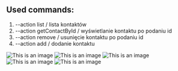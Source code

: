 ## Used commands:

1. --action list / lista kontaktów
2. --action getContactById / wyświetlanie kontaktu po podaniu id
3. --action remove / usunięcie kontaktu po podaniu id
4. --action add / dodanie kontaktu

![This is an image](hhttps://ibb.co/WPGpD6V)
![This is an image](https://ibb.co/X2g8W1k)
![This is an image](https://ibb.co/f0SRL3k)
![This is an image](https://ibb.co/2kzXV49)
![This is an image](https://ibb.co/bb90gkx)
